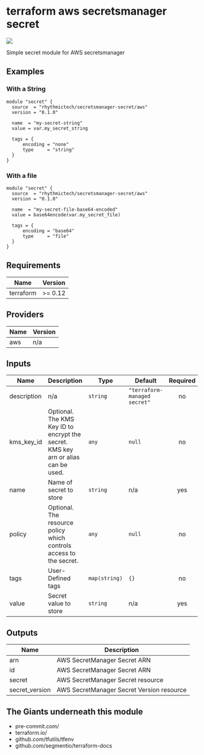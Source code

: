 # terraform aws secretsmanager secret
[![](https://github.com/rhythmictech/terraform-aws-secretsmanager-secret/workflows/format-and-lint/badge.svg)](https://github.com/rhythmictech/terraform-aws-secretsmanager-secret/actions)

Simple secret module for AWS secretsmanager

## Examples

### With a String
```hcl
module "secret" {
  source  = "rhythmictech/secretsmanager-secret/aws"
  version = "0.1.0"

  name  = "my-secret-string"
  value = var.my_secret_string

  tags = {
      encoding = "none"
      type     = "string"
  }
}
```

### With a file
```hcl
module "secret" {
  source  = "rhythmictech/secretsmanager-secret/aws"
  version = "0.1.0"

  name  = "my-secret-file-base64-encoded"
  value = base64encode(var.my_secret_file)

  tags = {
      encoding = "base64"
      type     = "file"
  }
}
```

<!-- BEGINNING OF PRE-COMMIT-TERRAFORM DOCS HOOK -->
## Requirements

| Name | Version |
|------|---------|
| terraform | >= 0.12 |

## Providers

| Name | Version |
|------|---------|
| aws | n/a |

## Inputs

| Name | Description | Type | Default | Required |
|------|-------------|------|---------|:--------:|
| description | n/a | `string` | `"terraform-managed secret"` | no |
| kms\_key\_id | Optional. The KMS Key ID to encrypt the secret. KMS key arn or alias can be used. | `any` | `null` | no |
| name | Name of secret to store | `string` | n/a | yes |
| policy | Optional. The resource policy which controls access to the secret. | `any` | `null` | no |
| tags | User-Defined tags | `map(string)` | `{}` | no |
| value | Secret value to store | `string` | n/a | yes |

## Outputs

| Name | Description |
|------|-------------|
| arn | AWS SecretManager Secret ARN |
| id | AWS SecretManager Secret ARN |
| secret | AWS SecretManager Secret resource |
| secret\_version | AWS SecretManager Secret Version resource |

<!-- END OF PRE-COMMIT-TERRAFORM DOCS HOOK -->

## The Giants underneath this module
- pre-commit.com/
- terraform.io/
- github.com/tfutils/tfenv
- github.com/segmentio/terraform-docs
